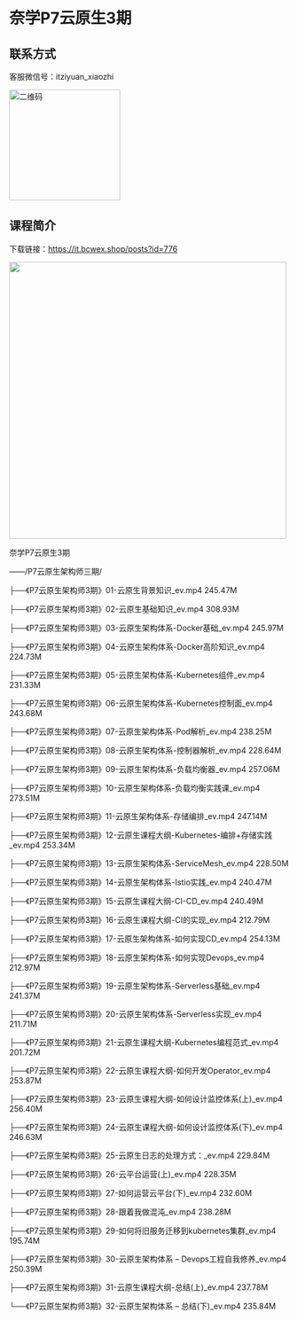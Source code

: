 # 奈学P7云原生3期

## 联系方式

客服微信号：itziyuan_xiaozhi

<img src="https://ziyuanyun.oss-cn-guangzhou.aliyuncs.com/common/20240614073449/666b82192834a.jpg" width="200" height="200" alt="二维码">

## 课程简介

下载链接：https://it.bcwex.shop/posts?id=776

<img src="https://ziyuanyun.oss-cn-guangzhou.aliyuncs.com/yun/20240515152310/664462de53803.jpg" width="500" alt="">

  奈学P7云原生3期



 ——/P7云原生架构师三期/

 ├──《P7云原生架构师3期》01-云原生背景知识_ev.mp4 245.47M

 ├──《P7云原生架构师3期》02-云原生基础知识_ev.mp4 308.93M

 ├──《P7云原生架构师3期》03-云原生架构体系-Docker基础_ev.mp4 245.97M

 ├──《P7云原生架构师3期》04-云原生架构体系-Docker高阶知识_ev.mp4 224.73M

 ├──《P7云原生架构师3期》05-云原生架构体系-Kubernetes组件_ev.mp4 231.33M

 ├──《P7云原生架构师3期》06-云原生架构体系-Kubernetes控制面_ev.mp4 243.68M

 ├──《P7云原生架构师3期》07-云原生架构体系-Pod解析_ev.mp4 238.25M

 ├──《P7云原生架构师3期》08-云原生架构体系-控制器解析_ev.mp4 228.64M

 ├──《P7云原生架构师3期》09-云原生架构体系-负载均衡器_ev.mp4 257.06M

 ├──《P7云原生架构师3期》10-云原生架构体系-负载均衡实践课_ev.mp4 273.51M

 ├──《P7云原生架构师3期》11-云原生架构体系-存储编排_ev.mp4 247.14M

 ├──《P7云原生架构师3期》12-云原生课程大纲-Kubernetes-编排+存储实践_ev.mp4 253.34M

 ├──《P7云原生架构师3期》13-云原生架构体系-ServiceMesh_ev.mp4 228.50M

 ├──《P7云原生架构师3期》14-云原生架构体系-Istio实践_ev.mp4 240.47M

 ├──《P7云原生架构师3期》15-云原生课程大纲-CI-CD_ev.mp4 240.49M

 ├──《P7云原生架构师3期》16-云原生课程大纲-CI的实现_ev.mp4 212.79M

 ├──《P7云原生架构师3期》17-云原生架构体系-如何实现CD_ev.mp4 254.13M

 ├──《P7云原生架构师3期》18-云原生架构体系-如何实现Devops_ev.mp4 212.97M

 ├──《P7云原生架构师3期》19-云原生架构体系-Serverless基础_ev.mp4 241.37M

 ├──《P7云原生架构师3期》20-云原生架构体系-Serverless实现_ev.mp4 211.71M

 ├──《P7云原生架构师3期》21-云原生课程大纲-Kubernetes编程范式_ev.mp4 201.72M

 ├──《P7云原生架构师3期》22-云原生课程大纲-如何开发Operator_ev.mp4 253.87M

 ├──《P7云原生架构师3期》23-云原生课程大纲-如何设计监控体系(上)_ev.mp4 256.40M

 ├──《P7云原生架构师3期》24-云原生课程大纲-如何设计监控体系(下)_ev.mp4 246.63M

 ├──《P7云原生架构师3期》25-云原生日志的处理方式：_ev.mp4 229.84M

 ├──《P7云原生架构师3期》26-云平台运营(上)_ev.mp4 228.35M

 ├──《P7云原生架构师3期》27-如何运营云平台(下)_ev.mp4 232.60M

 ├──《P7云原生架构师3期》28-跟着我做混沌_ev.mp4 238.28M

 ├──《P7云原生架构师3期》29-如何将旧服务迁移到kubernetes集群_ev.mp4 195.74M

 ├──《P7云原生架构师3期》30-云原生架构体系 – Devops工程自我修养_ev.mp4 250.39M

 ├──《P7云原生架构师3期》31-云原生课程大纲-总结(上)_ev.mp4 237.78M

 └──《P7云原生架构师3期》32-云原生架构体系 – 总结(下)_ev.mp4 235.84M

  